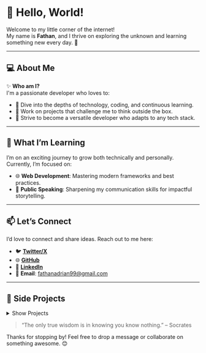 # 👋 Hello, World!  

Welcome to my little corner of the internet!  
My name is **Fathan**, and I thrive on exploring the unknown and learning something new every day. 🌟  

---

## 💻 About Me  
✨ **Who am I?**  
I'm a passionate developer who loves to:  
- 🧠 Dive into the depths of technology, coding, and continuous learning.  
- 🚀 Work on projects that challenge me to think outside the box.  
- 🎯 Strive to become a versatile developer who adapts to any tech stack.  

---

## 🌱 What I’m Learning  
I’m on an exciting journey to grow both technically and personally. Currently, I’m focused on:  
- 🌐 **Web Development**: Mastering modern frameworks and best practices.  
- 🎤 **Public Speaking**: Sharpening my communication skills for impactful storytelling.  

---

## 📫 Let’s Connect  
I’d love to connect and share ideas. Reach out to me here:  

- 🐦 [**Twitter/X**](https://x.com/masfana_)  
- 🌐 [**GitHub**](https://github.com/MasFana)  
- 💼 [**LinkedIn**](https://linkedin.com/in/adrianfathan)  
- 📧 **Email**: [fathanadrian99@gmail.com](mailto:fathanadrian99@gmail.com)
---

## 🧪 Side Projects

<details>
<summary>
Show Projects
</summary>
  
- 📝 [Markdown Blog](https://fana.my.id)  
A lightweight blog built with **SvelteKit**, using **Marked** and **Highlight.js** for markdown rendering and code highlighting. Features a custom CMS for markdown editing and simple authentication.  
→ [Visit blog](https://fana.my.id) or [Here](https://mfmd.pages.dev)

- 📂 [GitHub Image Bucket API](https://github.com/MasFana/Github-Image-Bucket-API)  
A proof-of-concept API that uses a GitHub repository as an image hosting service. It allows users to upload, list, and delete image files, providing a simple way to manage image hosting via GitHub. Features include easy integration with GitHub using Personal Access Tokens, file management endpoints (upload, retrieve, delete), and seamless public URL generation for hosted images.

- 🌿 [BaccoSense](https://github.com/MasFana/BaccoSense)  
A tobacco POS and sales forecasting, monitoring system that tracks moisture, temperature, and humidity. It provides real-time data visualization and alerts to help maintain optimal storage conditions for tobacco. Built with IoT sensors and a user-friendly dashboard.  
→ [View project](https://github.com/MasFana/BaccoSense)

- ⏱️ [Rundown App](https://rundown.fana.my.id)  
A zero-backend app to create event rundowns. It dynamically calculates start/end times, shows time remaining for the next agenda, and lets you share the schedule via WhatsApp. Perfect for keeping events on track!  
→ [Try it here](https://rundown.fana.my.id) or [Here](https://mfrundown.pages.dev).

- 🐍 [Online Python Editor](https://python.masfana.my.id)  
Web-Based Python IDE that lets you write, run, and manage Python code directly in your browser. It supports loading and saving `.py` files, automatically saves your work to local storage, and includes a built-in interpreter to run Python code online. Perfect for quick prototyping, testing, or learning Python!  
→ [Try it here](https://python.masfana.my.id/)

- 📖 [Manga API](https://mangapi.masfana.my.id/api)  
Simple API that fetches manga data from the Asura Comic website. It provides endpoints to get manga lists, chapters, chapter images, and search for manga by name. Perfect for building manga-related apps or tools!  
→ [Explore the API](https://mangapi.masfana.my.id/api)

- 📱 [Manga Reader App](https://github.com/MasFana/MasFana-AIO-Weaboo)  
An Android app designed for manhwa fans, offering an intuitive platform to search for anime details and read manhwa seamlessly. Features include anime search (in development), a smooth manhwa reader, and a user-friendly interface for an enjoyable experience.  
→ [Download](https://github.com/MasFana/MasFana-AIO-Weaboo?tab=readme-ov-file#installation)

- 🌤️ [Weather API](https://cuaca-masfana.vercel.app/cuaca?lokasi=Jakarta)  
Provides real-time and forecast weather data for various locations. It includes current weather conditions (temperature, humidity, wind speed, etc.) and a 5-day forecast with details like high/low temperatures, sky conditions, and precipitation.  
→ [Explore the API](https://cuaca-masfana.vercel.app/cuaca?lokasi=Jakarta)

- 🚗 [NativeRobotCar](https://github.com/MasFana/NativeRobotCar)  
A React Native app for controlling an ESP8266-powered car via Wi-Fi. Features include real-time movement control (forward, backward, left, right), customizable button layouts, and seamless Wi-Fi connectivity for direct communication with the car.

- 🌱 [Pupukin](https://github.com/MasFana/Pupukin_akhir)  
A fertilizer subsidy that helps farmers seller and admin track the fertilizer distribution. It limit the total fertilizer of each farmer based on Land Size.  
→ [View project](https://github.com/MasFana/Pupukin_akhir)

</details>


> “The only true wisdom is in knowing you know nothing.” – Socrates  

Thanks for stopping by! Feel free to drop a message or collaborate on something awesome. 😊  
